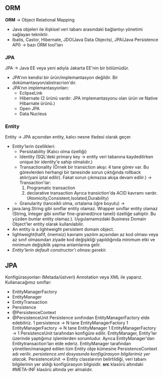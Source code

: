 ## ORM
__ORM__ -> Object Relational Mapping
- Java objeleri ile ilişkisel veri tabanı arasındaki bağlantıyı yönetimi sağlayan tekniktir.
- Ibatis, Castor, Hibernate, JDO(Java Data Objects), JPA(Java Persistence API) -> bazı ORM tool'ları

### JPA
JPA -> Java EE veya yeni adıyla Jakarta EE'nin bir bölümüdür.
* JPA'nın kendisi bir ürün/implemantasyon değildir. Bir dokümantasyon/abstracrion'dır.
* JPA'nın implemantasyonları:
	* EclipseLink
	* Hibernate (2 ürünü vardır: JPA implemantasyonu olan ürün ve Native Hibarnate ürünü.)
	* Open JPA
	* Data Nucleus

### Entity
Entity -> JPA açısından entity, kalıcı nesne ifadesi olarak geçer.
- Entity'lerin özellikleri:
	- Persistability (Kalıcı olma özelliği)
	- Identity (SQL'deki primary key -> entity veri tabanına kaydedilirken unique bir identity'e sahip olmalıdır.)
	- Transactionality (Örnek bir transiction akışı: 4 tane görev var. Bu görevlerden herhangi bir tanesinde sorun çıktığında rollback atılır(yani iptal edilir). Fakat sorun çıkmazsa akışa devam edilir.) -> Transaction'lar:
		1. Programatic transaction
		2. declarative transaction
	 Ayrıca transiction'da ACID kavramı vardır. (Atomicity,Consistent,Isolated,Durability)
	- Granularity (tanceikli olma, ortalama öğre boyutu) -> 
- java.lang.String gibi sınıflar entity olamaz. Wrapper sınıflar entity olamaz (String, Integer gibi sınıflar fine-grained(ince taneli) özelliğe sahiptir. Bu yüzden bunlar entity olamaz.). Uygulamamızdaki Business Domain Object'ler entity olarak kullanılabilir.
- An entity is a lightweight persistent domain object.
- lightweight(hafif, önemsiz) kavramı yazılım açısından az kod olması veya az sınıf olmasından ziyade kod değişikliği yapıldığında minimum etki ve minimum değişiklik yapma anlamlarına gelir.
- _Entity'lerin default constructor'ı olması gerekir._

## JPA
Konfigürasyonları (Metada/üstveri) Annotation veya XML ile yaparız.
Kullanacağımız sınıflar:
- EntityManagerFactory
- EntityManager
- EntityTransaction
- Persistence
- @PersistenceContext
- @PersistenceUnit
Persistence sınıfından EntityManagerFactory elde edebiliriz.
1 persistence -> N tane EntityManagerFactory
1 EntityManagerFactory -> N tane EntityManager 
1 EntityManagerFactory -> 1 PersistenceUnit tarafından konfigüre edilir.
EntityManager, Entity'ler üzerinde yaptığımız işlemlerden sorumludur. Ayrıca EntityManager'dan Entitytransaction'ları elde ederiz.
EntityManager tarafından yönetilen/managed edilen tüm Entity obje kümesine PersistenceContext adı verilir.
*persistence.xml dosyasında konfigürasyon bilgilerimiz yer alacak.*
PersistenceUnit -> Entity classlarının belirtildiği, veri tabanı bilgilerinin yer aldığı konfigürasyon bilgisidir.  **src** klasörü altındaki #META-INF klasörü altında yer almalıdır.

